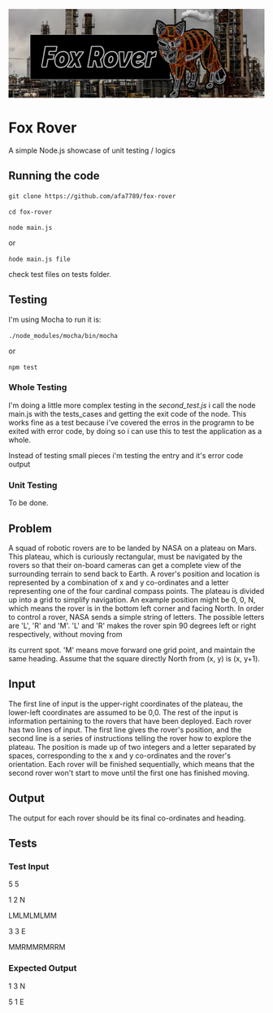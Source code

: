 ![!FoxRover](resources/foxrover.png)
# Fox Rover
A simple Node.js showcase of unit testing / logics

## Running the code

`git clone https://github.com/afa7789/fox-rover`

`cd fox-rover`

`node main.js`

or

`ǹode main.js file`

check test files on tests folder.

## Testing

I'm using Mocha to run it is:

`./node_modules/mocha/bin/mocha`

or

`npm test`

### Whole Testing

I'm doing a little more complex testing in the *second_test.js* i call the node main.js with the tests_cases and getting the exit code of the node. This works fine as a test because i've covered the erros in the programn to be exited with error code, by doing so i can use this to test the application as a whole.

Instead of testing small pieces i'm testing the entry and it's error code output

### Unit Testing

To be done.

## **Problem**
A squad of robotic rovers are to be landed by NASA on a plateau on
Mars. This plateau, which is curiously rectangular, must be navigated
by the rovers so that their on-board cameras can get a complete view
of the surrounding terrain to send back to Earth.
A rover's position and location is represented by a combination of x
and y co-ordinates and a letter representing one of the four cardinal
compass points. The plateau is divided up into a grid to simplify
navigation. An example position might be 0, 0, N, which means the
rover is in the bottom left corner and facing North.
In order to control a rover, NASA sends a simple string of letters.
The possible letters are 'L', 'R' and 'M'. 'L' and 'R' makes the
rover spin 90 degrees left or right respectively, without moving from


its current spot. 'M' means move forward one grid point, and maintain
the same heading.
Assume that the square directly North from (x, y) is (x, y+1).
## **Input**
The first line of input is the upper-right coordinates of the
plateau, the lower-left coordinates are assumed to be 0,0.
The rest of the input is information pertaining to the rovers that
have been deployed. Each rover has two lines of input. The first line
gives the rover's position, and the second line is a series of
instructions telling the rover how to explore the plateau.
The position is made up of two integers and a letter separated by
spaces, corresponding to the x and y co-ordinates and the rover's
orientation.
Each rover will be finished sequentially, which means that the second
rover won't start to move until the first one has finished moving.
## **Output**
The output for each rover should be its final co-ordinates and
heading.

## Tests
### **Test Input**
5 5

1 2 N

LMLMLMLMM

3 3 E

MMRMMRMRRM

### **Expected Output**

1 3 N

5 1 E
